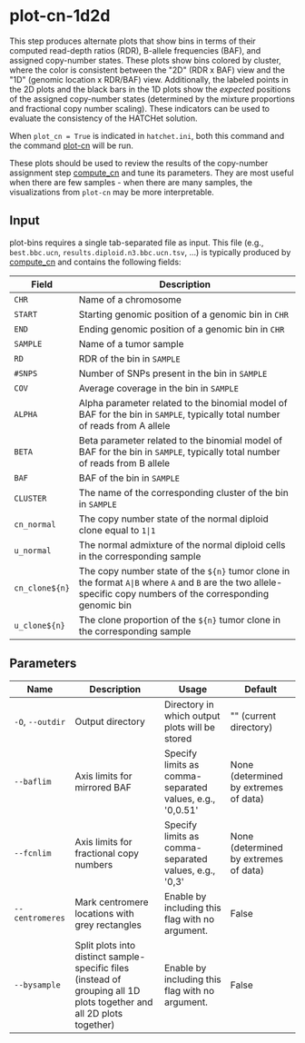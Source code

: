 # plot-cn-1d2d

This step produces alternate plots that show bins in terms of their computed read-depth ratios (RDR), B-allele frequencies (BAF), and assigned copy-number states.
These plots show bins colored by cluster, where the color is consistent between the "2D" (RDR x BAF) view and the "1D" (genomic location x RDR/BAF) view.
Additionally, the labeled points in the 2D plots and the black bars in the 1D plots show the *expected* positions of the assigned copy-number states (determined by the mixture proportions and fractional copy number scaling). These indicators can be used to evaluate the consistency of the HATCHet solution.

When `plot_cn = True` is indicated in `hatchet.ini`, both this command and the command [plot-cn](doc_plot_cn.html) will be run.

These plots should be used to review the results of the copy-number assignment step [compute_cn](doc_compute_cn.html) and tune its parameters. They are most useful when there are few samples - when there are many samples, the visualizations from `plot-cn` may be more interpretable.

## Input

plot-bins requires a single tab-separated file as input. This file (e.g., `best.bbc.ucn`, `results.diploid.n3.bbc.ucn.tsv`, ...) is typically produced by [compute_cn](doc_compute_cn.html) and contains the following fields:

| Field | Description |
|-------|-------------|
| `CHR` | Name of a chromosome |
| `START` | Starting genomic position of a genomic bin in `CHR` |
| `END` | Ending genomic position of a genomic bin in `CHR` |
| `SAMPLE` | Name of a tumor sample |
| `RD` | RDR of the bin in `SAMPLE` |
| `#SNPS` | Number of SNPs present in the bin in `SAMPLE` |
| `COV` | Average coverage in the bin in `SAMPLE` |
| `ALPHA` | Alpha parameter related to the binomial model of BAF for the bin in `SAMPLE`, typically total number of reads from A allele |
| `BETA` | Beta parameter related to the binomial model of BAF for the bin in `SAMPLE`, typically total number of reads from B allele |
| `BAF` | BAF of the bin in `SAMPLE` |
| `CLUSTER` | The name of the corresponding cluster of the bin in `SAMPLE` |
| `cn_normal` | The copy number state of the normal diploid clone equal to <code>1&#124;1</code> |
| `u_normal` | The normal admixture of the normal diploid cells in the corresponding sample |
| `cn_clone${n}` | The copy number state of the `${n}` tumor clone in the format <code>A&#124;B</code> where `A` and `B` are the two allele-specific copy numbers of the corresponding genomic bin |
| `u_clone${n}` | The clone proportion of the `${n}` tumor clone in the corresponding sample |

## Parameters

| Name | Description | Usage | Default |
|------|-------------|-------|---------|
| `-O`, `--outdir` | Output directory | Directory in which output plots will be stored | "" (current directory) |
| `--baflim` | Axis limits for mirrored BAF | Specify limits as comma-separated values, e.g., '0,0.51' | None (determined by extremes of data) |
| `--fcnlim` | Axis limits for fractional copy numbers | Specify limits as comma-separated values, e.g., '0,3' | None (determined by extremes of data) |
| `--centromeres` | Mark centromere locations with grey rectangles | Enable by including this flag with no argument. | False |
| `--bysample` | Split plots into distinct sample-specific files (instead of grouping all 1D plots together and all 2D plots together) | Enable by including this flag with no argument. | False |
